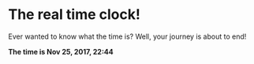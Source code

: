 # The real time clock!

Ever wanted to know what the time is? Well, your journey is about to end!

**The time is Nov 25, 2017, 22:44**